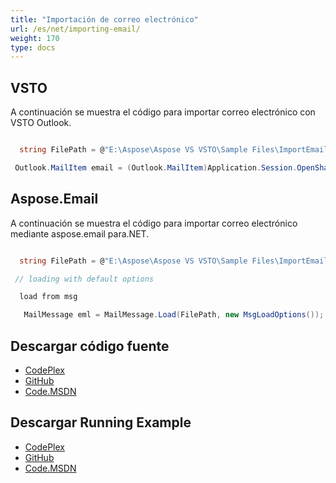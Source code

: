 ```yaml
---
title: "Importación de correo electrónico"
url: /es/net/importing-email/
weight: 170
type: docs
---
```



## **VSTO**
A continuación se muestra el código para importar correo electrónico con VSTO Outlook.

``` cs

  string FilePath = @"E:\Aspose\Aspose VS VSTO\Sample Files\ImportEmail.msg";

 Outlook.MailItem email = (Outlook.MailItem)Application.Session.OpenSharedItem(FilePath);      

```
## **Aspose.Email**
A continuación se muestra el código para importar correo electrónico mediante aspose.email para.NET.

``` cs

  string FilePath = @"E:\Aspose\Aspose VS VSTO\Sample Files\ImportEmail.msg"; 

 // loading with default options

  load from msg

   MailMessage eml = MailMessage.Load(FilePath, new MsgLoadOptions());

```
## **Descargar código fuente**
- [CodePlex](https://asposeemailvsto.codeplex.com/SourceControl/latest#Code)
- [GitHub](https://github.com/aspose-email/Aspose.Email-for-.NET/tree/master/Plugins/Aspose.Email%20Vs%20VSTO%20Outlook/Code%20Comparison%20of%20Common%20Features/Import%20Email)
- [Code.MSDN](https://code.msdn.microsoft.com/Code-Comparison-of-common-4e0f39b8/view/SourceCode#content)
## **Descargar Running Example**
- [CodePlex](https://asposeemailvsto.codeplex.com/releases/view/620910)
- [GitHub](https://github.com/aspose-email/Aspose.Email-for-.NET/releases/tag/AsposeEmailVsVSTOv1.2)
- [Code.MSDN](https://code.msdn.microsoft.com/Code-Comparison-of-common-4e0f39b8)
